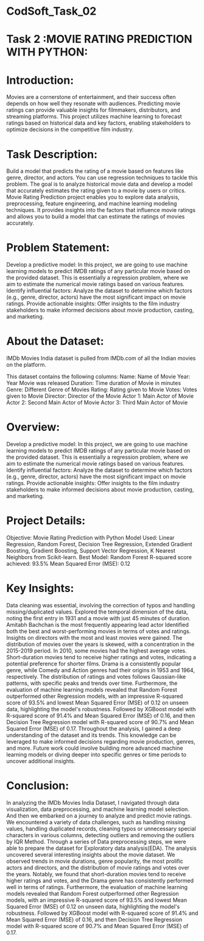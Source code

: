 # CodSoft_Task_02
# Task 2 :MOVIE RATING PREDICTION WITH PYTHON:

# Introduction:
Movies are a cornerstone of entertainment, and their success often depends on how well they resonate with audiences. Predicting movie ratings can provide valuable insights for filmmakers, distributors, and streaming platforms. This project utilizes machine learning to forecast ratings based on historical data and key factors, enabling stakeholders to optimize decisions in the competitive film industry.

# Task Description:
Build a model that predicts the rating of a movie based on features like genre, director, and actors. You can use regression techniques to tackle this problem.
The goal is to analyze historical movie data and develop a model that accurately estimates the rating given to a movie by users or critics.
Movie Rating Prediction project enables you to explore data analysis, preprocessing, feature engineering, and machine learning modeling techniques. It provides insights into the factors that influence movie ratings and allows you to build a model that can estimate the ratings of movies accurately.

# Problem Statement:
Develop a predictive model: In this project, we are going to use machine learning models to predict IMDB ratings of any particular movie based on the provided dataset.
This is essentially a regression problem, where we aim to estimate the numerical movie ratings based on various features.
Identify influential factors: Analyze the dataset to determine which factors (e.g., genre, director, actors) have the most significant impact on movie ratings.
Provide actionable insights: Offer insights to the film industry stakeholders to make informed decisions about movie production, casting, and marketing.

# About the Dataset:
IMDb Movies India dataset is pulled from IMDb.com of all the Indian movies on the platform.

This dataset contains the following columns:
Name: Name of Movie
Year: Year Movie was released
Duration: Time duration of Movie in minutes
Genre: Different Genre of Movies
Rating: Rating given to Movie
Votes: Votes given to Movie
Director: Director of the Movie
Actor 1: Main Actor of Movie
Actor 2: Second Main Actor of Movie
Actor 3: Third Main Actor of Movie

# Overview:
Develop a predictive model: In this project, we are going to use machine learning models to predict IMDB ratings of any particular movie based on the provided dataset.
This is essentially a regression problem, where we aim to estimate the numerical movie ratings based on various features.
Identify influential factors: Analyze the dataset to determine which factors (e.g., genre, director, actors) have the most significant impact on movie ratings.
Provide actionable insights: Offer insights to the film industry stakeholders to make informed decisions about movie production, casting, and marketing.
# Project Details:
Objective: Movie Rating Prediction with Python
Model Used: Linear Regression, Random Forest, Decision Tree Regression, Extended Gradient Boosting, Gradient Boosting, Support Vector Regression, K Nearest Neighbors from Scikit-learn.
Best Model: Random Forest
R-squared score achieved: 93.5%
Mean Squared Error (MSE): 0.12

# Key Insights:
Data cleaning was essential, involving the correction of typos and handling missing/duplicated values.
Explored the temporal dimension of the data, noting the first entry in 1931 and a movie with just 45 minutes of duration.
Amitabh Bachchan is the most frequently appearing lead actor
Identified both the best and worst-performing movies in terms of votes and ratings.
Insights on directors with the most and least movies were gained.
The distribution of movies over the years is skewed, with a concentration in the 2015-2019 period.
In 2010, some movies had the highest average votes.
Short-duration movies tend to receive higher ratings and votes, indicating a potential preference for shorter films.
Drama is a consistently popular genre, while Comedy and Action genres had their origins in 1953 and 1964, respectively.
The distribution of ratings and votes follows Gaussian-like patterns, with specific peaks and trends over time.
Furthermore, the evaluation of machine learning models revealed that Random Forest outperformed other Regression models, with an impressive R-squared score of 93.5% and lowest Mean Squared Error (MSE) of 0.12 on unseen data, highlighting the model's robustness. Followed by XGBoost model with R-squared score of 91.4% and Mean Squared Error (MSE) of 0.16, and then Decision Tree Regression model with R-squared score of 90.7% and Mean Squared Error (MSE) of 0.17.
Throughout the analysis, I gained a deep understanding of the dataset and its trends. This knowledge can be leveraged to make informed decisions regarding movie production, genres, and more. Future work could involve building more advanced machine learning models or diving deeper into specific genres or time periods to uncover additional insights.

# Conclusion:
In analyzing the IMDb Movies India Dataset, I navigated through data visualization, data preprocessing, and machine learning model selection. And then we embarked on a journey to analyze and predict movie ratings.
We encountered a variety of data challenges, such as handling missing values, handling duplicated records, cleaning typos or unnecessary special characters in various columns, detecting outliers and removing the outliers by IQR Method.
Through a series of Data preprocessing steps, we were able to prepare the dataset for Exploratory data analysis(EDA).
The analysis uncovered several interesting insights about the movie dataset. We observed trends in movie durations, genre popularity, the most prolific actors and directors, and the distribution of movie ratings and votes over the years. Notably, we found that short-duration movies tend to receive higher ratings and votes, and the Drama genre has consistently performed well in terms of ratings.
Furthermore, the evaluation of machine learning models revealed that Random Forest outperformed other Regression models, with an impressive R-squared score of 93.5% and lowest Mean Squared Error (MSE) of 0.12 on unseen data, highlighting the model's robustness. Followed by XGBoost model with R-squared score of 91.4% and Mean Squared Error (MSE) of 0.16, and then Decision Tree Regression model with R-squared score of 90.7% and Mean Squared Error (MSE) of 0.17.

